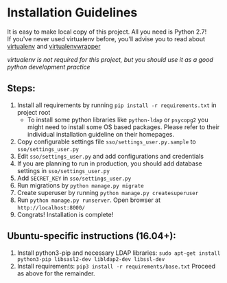 Installation Guidelines
=======================

It is easy to make local copy of this project. All you need is Python 2.7!  
If you've never used virtualenv before, you'll advise you to read about 
[virtualenv](https://virtualenv.pypa.io/en/latest/) and 
[virtualenvwrapper](https://virtualenvwrapper.readthedocs.org/en/latest/)

*virtualenv is not required for this project, but you should use it as a good python development practice*

Steps:
------
1. Install all requirements by running `pip install -r requirements.txt` in project root
    - To install some python libraries like `python-ldap` or `psycopg2` you might need to install some OS based 
    packages. Please refer to their individual installation guideline on their homepages.
2. Copy configurable settings file `sso/settings_user.py.sample` to `sso/settings_user.py`
3. Edit `sso/settings_user.py` and add configurations and credentials
4. If you are planning to run in production, you should add database settings in `sso/settings_user.py`
5. Add `SECRET_KEY` in `sso/settings_user.py`   
6. Run migrations by `python manage.py migrate`
7. Create superuser by running `python manage.py createsuperuser`
8. Run `python manage.py runserver`. Open browser at `http://localhost:8000/`
9. Congrats! Installation is complete!

Ubuntu-specific instructions (16.04+):
--------------------------------------
1. Install python3-pip and necessary LDAP libraries: `sudo apt-get install python3-pip libsasl2-dev libldap2-dev libssl-dev`
2. Install requirements: `pip3 install -r requirements/base.txt`
Proceed as above for the remainder.
